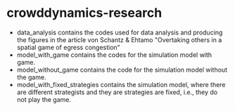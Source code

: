 # crowddynamics-research
* data_analysis contains the codes used for data analysis and producing the figures in the article von Schantz & Ehtamo "Overtaking others in a spatial game of egress congestion"
* model_with_game contains the codes for the simulation model with game.
* model_without_game contains the code for the simulation model without the game.
* model_with_fixed_strategies contains the simulation model, where there are different strategists and they are strategies are fixed, i.e., they do not play the game.
